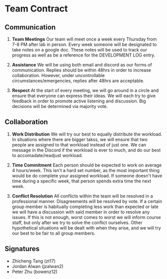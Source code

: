 # Team Contract

## Communication

1. **Team Meetings** Our team will meet once a week every Thursday from 7-8 PM after lab in person. Every week someone will be designated to take notes on a google doc. These notes will be used to track our progress as well as be a reference for the DEVELOPMENT LOG entry.

2. **Assistance** We will be using both email and discord as our forms of communication. Replies should be within 48hrs in order to increase collaboration. However, under uncontrollable circumstances/emergencies, replies after 48hrs are acceptable.

3. **Respect** At the start of every meeting, we will go around in a circle and ensure that everyone can express their ideas. We will each try to give feedback in order to promote active listening and discussion. Big decisions will be determined via majority vote.

## Collaboration

1. **Work Distribution** We will try our best to equally distribute the workload. In situations where there are bigger takss, we will ensure that two people are assigned to that workload instead of just one. We can message in the Discord if the workload is ever to much, and do our best to accomadate/readjust workload.

2. **Time Commitment** Each person should be expected to work on average 4 hours/week. This isn't a hard set number, as the most important thing would be do complete your assigned workload. If someone doesn't have time during a specific week, that person spends extra time the next week. 

3. **Conflict Resolution** All conflicts within the team will be resolved in a professional manner. Disagreements will be resolved by vote. If a certain group member is habitually completing less work than expected or late we will have a discussion with said member in order to resolve any issues. If this is not enough, worst comes to worst we will inform course staff, but only after we try to solve the conflict ourselves. Other hypothetical situations will be dealt with when they arise, and we will try our best to be fair to all group members. 

## Signatures

* Zhicheng Tang (zt17)
* Jordan Alwan (jzalwan2)
* Peter Zhu (bowenz12)
